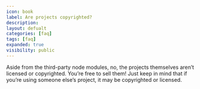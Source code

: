 ```yaml
---
icon: book
label: Are projects copyrighted?
description: 
layout: defualt
categories: [faq]
tags: [faq]
expanded: true
visibility: public
---
```

Aside from the third-party node modules, no, the projects themselves aren’t licensed or copyrighted. You’re free to sell them! Just keep in mind that if you’re using someone else’s project, it may be copyrighted or licensed.